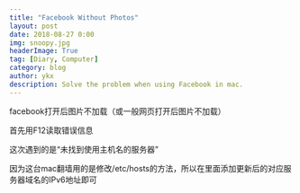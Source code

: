 ```yaml
---
title: "Facebook Without Photos"
layout: post
date: 2018-08-27 0:00
img: snoopy.jpg
headerImage: True
tag: [Diary, Computer]
category: blog
author: ykx
description: Solve the problem when using Facebook in mac.
---
```



facebook打开后图片不加载（或一般网页打开后图片不加载）

首先用F12读取错误信息

这次遇到的是“未找到使用主机名的服务器”

因为这台mac翻墙用的是修改/etc/hosts的方法，所以在里面添加更新后的对应服务器域名的IPv6地址即可
